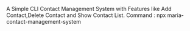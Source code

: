 A Simple CLI Contact Management System with Features like Add Contact,Delete Contact and Show Contact List.
Command : npx maria-contact-management-system
